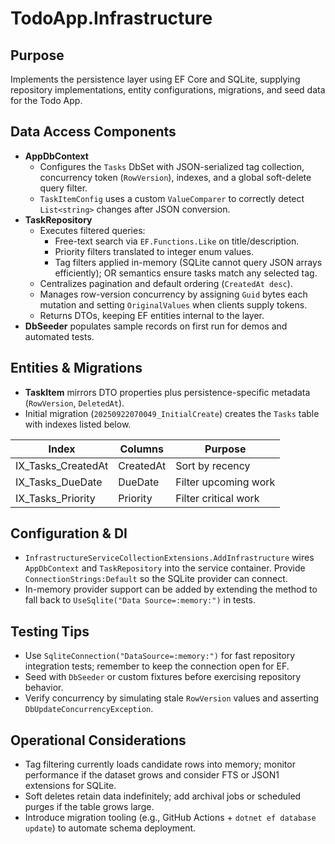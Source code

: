 ﻿# TodoApp.Infrastructure

## Purpose
Implements the persistence layer using EF Core and SQLite, supplying repository implementations, entity configurations, migrations, and seed data for the Todo App.

## Data Access Components
- **AppDbContext**
  - Configures the `Tasks` DbSet with JSON-serialized tag collection, concurrency token (`RowVersion`), indexes, and a global soft-delete query filter.
  - `TaskItemConfig` uses a custom `ValueComparer` to correctly detect `List<string>` changes after JSON conversion.
- **TaskRepository**
  - Executes filtered queries:
    - Free-text search via `EF.Functions.Like` on title/description.
    - Priority filters translated to integer enum values.
    - Tag filters applied in-memory (SQLite cannot query JSON arrays efficiently); OR semantics ensure tasks match any selected tag.
  - Centralizes pagination and default ordering (`CreatedAt desc`).
  - Manages row-version concurrency by assigning `Guid` bytes each mutation and setting `OriginalValues` when clients supply tokens.
  - Returns DTOs, keeping EF entities internal to the layer.
- **DbSeeder** populates sample records on first run for demos and automated tests.

## Entities & Migrations
- **TaskItem** mirrors DTO properties plus persistence-specific metadata (`RowVersion`, `DeletedAt`).
- Initial migration (`20250922070049_InitialCreate`) creates the `Tasks` table with indexes listed below.

| Index | Columns | Purpose |
| --- | --- | --- |
| IX_Tasks_CreatedAt | CreatedAt | Sort by recency |
| IX_Tasks_DueDate | DueDate | Filter upcoming work |
| IX_Tasks_Priority | Priority | Filter critical work |

## Configuration & DI
- `InfrastructureServiceCollectionExtensions.AddInfrastructure` wires `AppDbContext` and `TaskRepository` into the service container. Provide `ConnectionStrings:Default` so the SQLite provider can connect.
- In-memory provider support can be added by extending the method to fall back to `UseSqlite("Data Source=:memory:")` in tests.

## Testing Tips
- Use `SqliteConnection("DataSource=:memory:")` for fast repository integration tests; remember to keep the connection open for EF.
- Seed with `DbSeeder` or custom fixtures before exercising repository behavior.
- Verify concurrency by simulating stale `RowVersion` values and asserting `DbUpdateConcurrencyException`.

## Operational Considerations
- Tag filtering currently loads candidate rows into memory; monitor performance if the dataset grows and consider FTS or JSON1 extensions for SQLite.
- Soft deletes retain data indefinitely; add archival jobs or scheduled purges if the table grows large.
- Introduce migration tooling (e.g., GitHub Actions + `dotnet ef database update`) to automate schema deployment.
